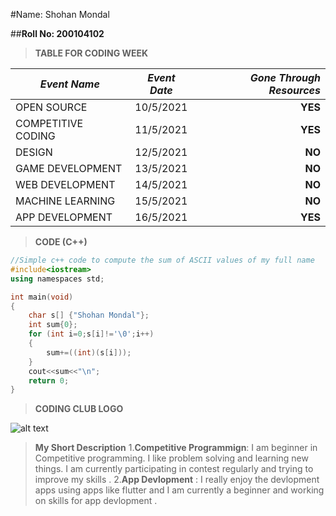 #Name: Shohan Mondal

##__Roll No: 200104102__

>__TABLE FOR CODING WEEK__

| *Event Name*       | *Event Date*           | *Gone Through Resources* |
| ------------------- |:--------------:| -----:|
| OPEN SOURCE         | 10/5/2021      |   __YES__ |
| COMPETITIVE CODING  | 11/5/2021      |   __YES__ |
| DESIGN              | 12/5/2021      |    __NO__ |
| GAME DEVELOPMENT    | 13/5/2021      |    __NO__ |
| WEB DEVELOPMENT     | 14/5/2021      |    __NO__ |
| MACHINE LEARNING    | 15/5/2021      |    __NO__ |
| APP DEVELOPMENT     | 16/5/2021      |   __YES__ |


>__CODE (C++)__

```C++
//Simple c++ code to compute the sum of ASCII values of my full name
#include<iostream>
using namespaces std;

int main(void)
{
    char s[] {"Shohan Mondal"};
    int sum{0};
    for (int i=0;s[i]!='\0';i++)
    {
        sum+=((int)(s[i]));
    }
    cout<<sum<<"\n";
    return 0;
}
```

>__CODING CLUB LOGO__

![alt text](https://raw.githubusercontent.com/codingiitg/open_source_submission/main/coding-club%20logo.png "Logo Title Text 1")









>__My Short Description__
1.__Competitive Programmign__: I am beginner in Competitive programming. I like problem solving and learning new things. I am currently participating in contest regularly and trying to improve my skills .
2.__App Devlopment__ : I really enjoy the devlopment apps using apps like flutter and I am currently a beginner and working on skills for app devlopment . 
